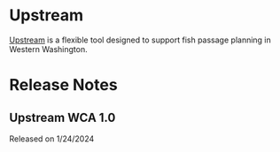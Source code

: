 # Upstream

[Upstream](https://upstream-wca.app) is a flexible tool designed to support fish passage planning in Western Washington.

# Release Notes

## Upstream WCA 1.0 
Released on 1/24/2024
